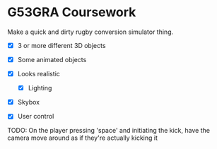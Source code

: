 # G53GRA Coursework

Make a quick and dirty rugby conversion simulator thing.

- [x] 3 or more different 3D objects
- [x] Some animated objects
- [x] Looks realistic
  - [x] Lighting
- [x] Skybox
- [x] User control


TODO:
On the player pressing 'space' and initiating the kick, have the camera move around as if they're actually kicking it
